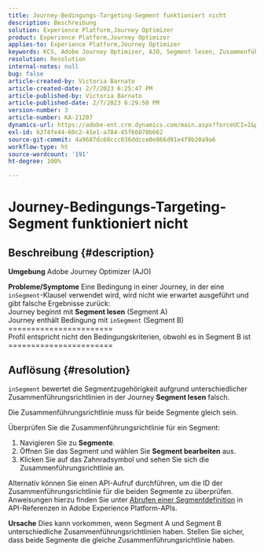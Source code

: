 ```yaml
---
title: Journey-Bedingungs-Targeting-Segment funktioniert nicht
description: Beschreibung
solution: Experience Platform,Journey Optimizer
product: Experience Platform,Journey Optimizer
applies-to: Experience Platform,Journey Optimizer
keywords: KCS, Adobe Journey Optimizer, AJO, Segment lesen, Zusammenführungsrichtlinie, InSegment-Klausel
resolution: Resolution
internal-notes: null
bug: false
article-created-by: Victoria Barnato
article-created-date: 2/7/2023 6:25:47 PM
article-published-by: Victoria Barnato
article-published-date: 2/7/2023 6:29:50 PM
version-number: 3
article-number: KA-21207
dynamics-url: https://adobe-ent.crm.dynamics.com/main.aspx?forceUCI=1&pagetype=entityrecord&etn=knowledgearticle&id=b8c3cbd1-14a7-ed11-aad1-6045bd0065f9
exl-id: 6274fe44-60c2-41e1-a784-45f66078b662
source-git-commit: 4a9687dc68ccc036ddcce0e866d91e4f9b20a9a6
workflow-type: ht
source-wordcount: '191'
ht-degree: 100%

---
```


# Journey-Bedingungs-Targeting-Segment funktioniert nicht

## Beschreibung {#description}

<b>Umgebung</b>
Adobe Journey Optimizer (AJO)


<b>Probleme/Symptome</b>
Eine Bedingung in einer Journey, in der eine `inSegment`-Klausel verwendet wird, wird nicht wie erwartet ausgeführt und gibt falsche Ergebnisse zurück:
<br>Journey beginnt mit <b>Segment lesen</b> (Segment A)
<br>Journey enthält Bedingung mit `inSegment` (Segment B)
<br>=======================
<br>Profil entspricht nicht den Bedingungskriterien, obwohl es in Segment B ist
<br>=======================

## Auflösung {#resolution}


`inSegment` bewertet die Segmentzugehörigkeit aufgrund unterschiedlicher Zusammenführungsrichtlinien in der Journey <b>Segment lesen</b> falsch.

Die Zusammenführungsrichtlinie muss für beide Segmente gleich sein.

Überprüfen Sie die Zusammenführungsrichtlinie für ein Segment:

1. Navigieren Sie zu <b>Segmente</b>.
2. Öffnen Sie das Segment und wählen Sie <b>Segment bearbeiten</b> aus.
3. Klicken Sie auf das Zahnradsymbol und sehen Sie sich die Zusammenführungsrichtlinie an.


Alternativ können Sie einen API-Aufruf durchführen, um die ID der Zusammenführungsrichtlinie für die beiden Segmente zu überprüfen. Anweisungen hierzu finden Sie unter [Abrufen einer Segmentdefinition](https://developer.adobe.com/experience-platform-apis/references/segmentation/#tag/Segment-definitions/operation/retrieveSegmentDefinitionById) in API-Referenzen in Adobe Experience Platform-APIs.


<b>Ursache</b>
Dies kann vorkommen, wenn Segment A und Segment B unterschiedliche Zusammenführungsrichtlinien haben. Stellen Sie sicher, dass beide Segmente die gleiche Zusammenführungsrichtlinie haben.
